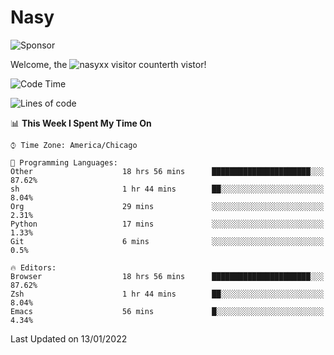 # Nasy

<!--
<p align="center">
<img height="200" src="https://github-readme-stats.vercel.app/api?username=nasyxx&count_private=true&show_icons=true&theme=dracula&include_all_commits=true"/>
<img height="200" src="https://github-readme-stats.vercel.app/api/top-langs/?username=nasyxx&theme=dracula&hide=html,jupyter+notebook&count_private=true&show_icons=true"/>
</p>

  
----------------
-->

![Sponsor](https://img.shields.io/static/v1.svg?label=Sponsor&message=%E2%9D%A4&logo=GitHub&style=flat&color=pink)
 
Welcome, the ![nasyxx visitor counter](https://count.getloli.com/get/@nasyxx?theme=rule34)th vistor!
 
<!--START_SECTION:waka-->
![Code Time](http://img.shields.io/badge/Code%20Time-1%2C718%20hrs%2045%20mins-blue)

![Lines of code](https://img.shields.io/badge/From%20Hello%20World%20I%27ve%20Written-5%20Million%20lines%20of%20code-blue)

📊 **This Week I Spent My Time On** 

```text
⌚︎ Time Zone: America/Chicago

💬 Programming Languages: 
Other                    18 hrs 56 mins      ██████████████████████░░░   87.62% 
sh                       1 hr 44 mins        ██░░░░░░░░░░░░░░░░░░░░░░░   8.04% 
Org                      29 mins             ░░░░░░░░░░░░░░░░░░░░░░░░░   2.31% 
Python                   17 mins             ░░░░░░░░░░░░░░░░░░░░░░░░░   1.33% 
Git                      6 mins              ░░░░░░░░░░░░░░░░░░░░░░░░░   0.5%

🔥 Editors: 
Browser                  18 hrs 56 mins      ██████████████████████░░░   87.62% 
Zsh                      1 hr 44 mins        ██░░░░░░░░░░░░░░░░░░░░░░░   8.04% 
Emacs                    56 mins             █░░░░░░░░░░░░░░░░░░░░░░░░   4.34%

```


 Last Updated on 13/01/2022
<!--END_SECTION:waka-->

<!-- ![visitors](https://visitor-badge.laobi.icu/badge?page_id=nasyxx.nasyxx) -->
